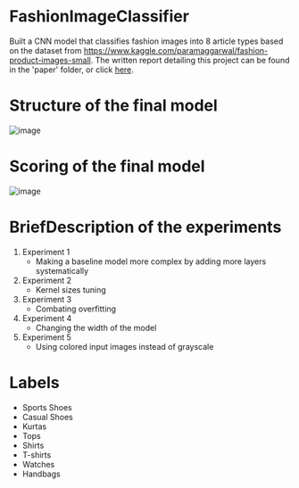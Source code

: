# FashionImageClassifier
Built a CNN model that classifies fashion images into 8 article types based on the dataset from https://www.kaggle.com/paramaggarwal/fashion-product-images-small. The written report detailing this project can be found in the 'paper' folder, or click [here](/paper/CS4100_Report.pdf).

# Structure of the final model
![image](https://user-images.githubusercontent.com/57016570/123312099-e345a380-d4f5-11eb-80ef-07174ab5af2c.png)

# Scoring of the final model
![image](https://user-images.githubusercontent.com/57016570/123311868-a11c6200-d4f5-11eb-811c-3361bdb500ac.png)

# BriefDescription of the experiments
1. Experiment 1
   - Making a baseline model more complex by adding more layers systematically 
3. Experiment 2
   - Kernel sizes tuning
5. Experiment 3
   - Combating overfitting
7. Experiment 4
   - Changing the width of the model 
9. Experiment 5
   - Using colored input images instead of grayscale

# Labels 
- Sports Shoes
- Casual Shoes
- Kurtas 
- Tops 
- Shirts 
- T-shirts 
- Watches 
- Handbags
